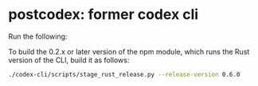 # postcodex: former codex cli

Run the following:

To build the 0.2.x or later version of the npm module, which runs the Rust version of the CLI, build it as follows:

```bash
./codex-cli/scripts/stage_rust_release.py --release-version 0.6.0
```
